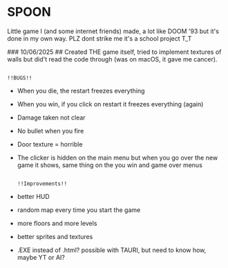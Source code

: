 # SPOON
Little game I (and some internet friends) made, a lot like DOOM '93 but it's done in my own way. PLZ dont strike me it's a school project T_T

### 10/06/2025 ##
Created THE game itself, tried to implement textures of walls but did't read the code through (was on macOS, it gave me cancer). 

                                                                    !!BUGS!!

-  When you die, the restart freezes everything
-  When you win, if you click on restart it freezes everything (again)
-  Damage taken not clear
-  No bullet when you fire
-  Door texture = horrible
-  The clicker is hidden on the main menu but when you go over the new game it shows, same thing on the you win and game over menus

                                                                !!Improvements!!

-  better HUD
-  random map every time you start the game
-  more floors and more levels
-  better sprites and textures
-  .EXE instead of .html? possible with TAURI, but need to know how, maybe YT or AI?
